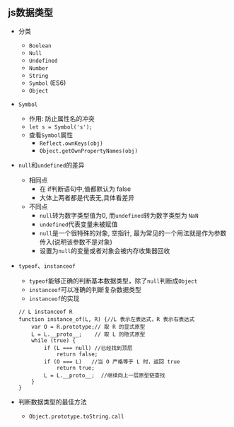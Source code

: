 ## js数据类型

* 分类
  * `Boolean`
  * `Null`
  * `Undefined`
  * `Number`
  * `String`
  * `Symbol` (ES6)
  * `Object`
* `Symbol`
  * 作用: 防止属性名的冲突
  * `let s = Symbol('s');`
  * 查看`Symbol`属性
    * `Reflect.ownKeys(obj)`
    * `Object.getOwnPropertyNames(obj)`
* `null`和`undefined`的差异
  * 相同点
    * 在 if判断语句中,值都默认为 false
    * 大体上两者都是代表无,具体看差异
  * 不同点
    * `null`转为数字类型值为0, 而`undefined`转为数字类型为 `NaN`
    * `undefined`代表变量未被赋值
    * `null`是一个很特殊的对象, 空指针, 最为常见的一个用法就是作为参数传入(说明该参数不是对象)
    * 设置为`null`的变量或者对象会被内存收集器回收
* `typeof`、`instanceof`
  * `typeof`能够正确的判断基本数据类型，除了`null`判断成`Object`
  * `instanceof`可以准确的判断复杂数据类型
  * `instanceof`的实现
  
  ```
  // L instanceof R
  function instance_of(L, R) {//L 表示左表达式，R 表示右表达式
      var O = R.prototype;// 取 R 的显式原型
      L = L.__proto__;    // 取 L 的隐式原型
      while (true) { 
          if (L === null) //已经找到顶层
              return false;  
          if (O === L)   //当 O 严格等于 L 时，返回 true
              return true; 
          L = L.__proto__;  //继续向上一层原型链查找
      } 
  }
  ```
* 判断数据类型的最佳方法
  * `Object.prototype.toString.call`
